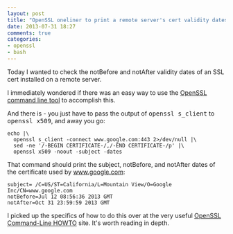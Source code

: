 ```yaml
---
layout: post
title: "OpenSSL oneliner to print a remote server's cert validity dates"
date: 2013-07-31 18:27
comments: true
categories:
- openssl
- bash
---
```


Today I wanted to check the notBefore and notAfter validity dates of an SSL cert installed on a remote server.

I immediately wondered if there was an easy way to use the <a href="http://www.openssl.org/docs/apps/openssl.html">OpenSSL command line tool</a> to accomplish this.

And there is - you just have to pass the output of <tt>openssl s_client</tt> to <tt>openssl x509</tt>, and away you go:

```
echo |\
  openssl s_client -connect www.google.com:443 2>/dev/null |\
  sed -ne '/-BEGIN CERTIFICATE-/,/-END CERTIFICATE-/p' |\
  openssl x509 -noout -subject -dates
```

That command should print the subject, notBefore, and notAfter dates of the certificate used by www.google.com:

```
subject= /C=US/ST=California/L=Mountain View/O=Google Inc/CN=www.google.com
notBefore=Jul 12 08:56:36 2013 GMT
notAfter=Oct 31 23:59:59 2013 GMT
```

I picked up the specifics of how to do this over at the very useful <a href="http://www.madboa.com/geek/openssl/">OpenSSL Command-Line HOWTO</a> site. It's worth reading in depth.

